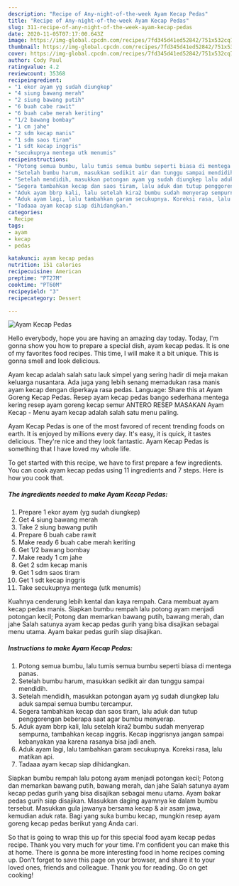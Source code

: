 ```yaml
---
description: "Recipe of Any-night-of-the-week Ayam Kecap Pedas"
title: "Recipe of Any-night-of-the-week Ayam Kecap Pedas"
slug: 311-recipe-of-any-night-of-the-week-ayam-kecap-pedas
date: 2020-11-05T07:17:00.643Z
image: https://img-global.cpcdn.com/recipes/7fd345d41ed52842/751x532cq70/ayam-kecap-pedas-foto-resep-utama.jpg
thumbnail: https://img-global.cpcdn.com/recipes/7fd345d41ed52842/751x532cq70/ayam-kecap-pedas-foto-resep-utama.jpg
cover: https://img-global.cpcdn.com/recipes/7fd345d41ed52842/751x532cq70/ayam-kecap-pedas-foto-resep-utama.jpg
author: Cody Paul
ratingvalue: 4.2
reviewcount: 35368
recipeingredient:
- "1 ekor ayam yg sudah diungkep"
- "4 siung bawang merah"
- "2 siung bawang putih"
- "6 buah cabe rawit"
- "6 buah cabe merah keriting"
- "1/2 bawang bombay"
- "1 cm jahe"
- "2 sdm kecap manis"
- "1 sdm saos tiram"
- "1 sdt kecap inggris"
- "secukupnya mentega utk menumis"
recipeinstructions:
- "Potong semua bumbu, lalu tumis semua bumbu seperti biasa di mentega panas."
- "Setelah bumbu harum, masukkan sedikit air dan tunggu sampai mendidih."
- "Setelah mendidih, masukkan potongan ayam yg sudah diungkep lalu aduk sampai semua bumbu tercampur."
- "Segera tambahkan kecap dan saos tiram, lalu aduk dan tutup penggorengan beberapa saat agar bumbu menyerap."
- "Aduk ayam bbrp kali, lalu setelah kira2 bumbu sudah menyerap sempurna, tambahkan kecap inggris. Kecap inggrisnya jangan sampai kebanyakan yaa karena rasanya bisa jadi aneh."
- "Aduk ayam lagi, lalu tambahkan garam secukupnya. Koreksi rasa, lalu matikan api."
- "Tadaaa ayam kecap siap dihidangkan."
categories:
- Recipe
tags:
- ayam
- kecap
- pedas

katakunci: ayam kecap pedas 
nutrition: 151 calories
recipecuisine: American
preptime: "PT27M"
cooktime: "PT60M"
recipeyield: "3"
recipecategory: Dessert

---
```



![Ayam Kecap Pedas](https://img-global.cpcdn.com/recipes/7fd345d41ed52842/751x532cq70/ayam-kecap-pedas-foto-resep-utama.jpg)

Hello everybody, hope you are having an amazing day today. Today, I'm gonna show you how to prepare a special dish, ayam kecap pedas. It is one of my favorites food recipes. This time, I will make it a bit unique. This is gonna smell and look delicious.

Ayam kecap adalah salah satu lauk simpel yang sering hadir di meja makan keluarga nusantara. Ada juga yang lebih senang memadukan rasa manis ayam kecap dengan diperkaya rasa pedas. Language: Share this at Ayam Goreng Kecap Pedas. Resep ayam kecap pedas bango sederhana mentega kering resep ayam goreng kecap semur ANTERO RESEP MASAKAN Ayam Kecap - Menu ayam kecap adalah salah satu menu paling.

Ayam Kecap Pedas is one of the most favored of recent trending foods on earth. It is enjoyed by millions every day. It's easy, it is quick, it tastes delicious. They're nice and they look fantastic. Ayam Kecap Pedas is something that I have loved my whole life.


To get started with this recipe, we have to first prepare a few ingredients. You can cook ayam kecap pedas using 11 ingredients and 7 steps. Here is how you cook that.

<!--inarticleads1-->

##### The ingredients needed to make Ayam Kecap Pedas:

1. Prepare 1 ekor ayam (yg sudah diungkep)
1. Get 4 siung bawang merah
1. Take 2 siung bawang putih
1. Prepare 6 buah cabe rawit
1. Make ready 6 buah cabe merah keriting
1. Get 1/2 bawang bombay
1. Make ready 1 cm jahe
1. Get 2 sdm kecap manis
1. Get 1 sdm saos tiram
1. Get 1 sdt kecap inggris
1. Take secukupnya mentega (utk menumis)


Kuahnya cenderung lebih kental dan kaya rempah. Cara membuat ayam kecap pedas manis. Siapkan bumbu rempah lalu potong ayam menjadi potongan kecil; Potong dan memarkan bawang putih, bawang merah, dan jahe Salah satunya ayam kecap pedas gurih yang bisa disajikan sebagai menu utama. Ayam bakar pedas gurih siap disajikan. 

<!--inarticleads2-->

##### Instructions to make Ayam Kecap Pedas:

1. Potong semua bumbu, lalu tumis semua bumbu seperti biasa di mentega panas.
1. Setelah bumbu harum, masukkan sedikit air dan tunggu sampai mendidih.
1. Setelah mendidih, masukkan potongan ayam yg sudah diungkep lalu aduk sampai semua bumbu tercampur.
1. Segera tambahkan kecap dan saos tiram, lalu aduk dan tutup penggorengan beberapa saat agar bumbu menyerap.
1. Aduk ayam bbrp kali, lalu setelah kira2 bumbu sudah menyerap sempurna, tambahkan kecap inggris. Kecap inggrisnya jangan sampai kebanyakan yaa karena rasanya bisa jadi aneh.
1. Aduk ayam lagi, lalu tambahkan garam secukupnya. Koreksi rasa, lalu matikan api.
1. Tadaaa ayam kecap siap dihidangkan.


Siapkan bumbu rempah lalu potong ayam menjadi potongan kecil; Potong dan memarkan bawang putih, bawang merah, dan jahe Salah satunya ayam kecap pedas gurih yang bisa disajikan sebagai menu utama. Ayam bakar pedas gurih siap disajikan. Masukkan daging ayamnya ke dalam bumbu tersebut. Masukkan gula jawanya bersama kecap &amp; air asam jawa, kemudian aduk rata. Bagi yang suka bumbu kecap, mungkin resep ayam goreng kecap pedas berikut yang Anda cari. 

So that is going to wrap this up for this special food ayam kecap pedas recipe. Thank you very much for your time. I'm confident you can make this at home. There is gonna be more interesting food in home recipes coming up. Don't forget to save this page on your browser, and share it to your loved ones, friends and colleague. Thank you for reading. Go on get cooking!
